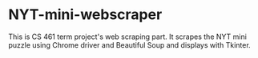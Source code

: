 # NYT-mini-webscraper
This is CS 461 term project's web scraping part. It scrapes the NYT mini puzzle using Chrome driver and Beautiful Soup and displays with Tkinter.
